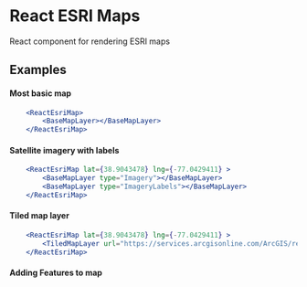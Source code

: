 # React ESRI Maps

React component for rendering ESRI maps

## Examples

#### Most basic map
```jsx
    <ReactEsriMap>
        <BaseMapLayer></BaseMapLayer>
    </ReactEsriMap>
```

#### Satellite imagery with labels
```jsx
    <ReactEsriMap lat={38.9043478} lng={-77.0429411} >
        <BaseMapLayer type="Imagery"></BaseMapLayer>
        <BaseMapLayer type="ImageryLabels"></BaseMapLayer>
    </ReactEsriMap>
```

#### Tiled map layer
```jsx
    <ReactEsriMap lat={38.9043478} lng={-77.0429411} >
        <TiledMapLayer url="https://services.arcgisonline.com/ArcGIS/rest/services/USA_Topo_Maps/MapServer"></TiledMapLayer>
    </ReactEsriMap>
```

#### Adding Features to map
